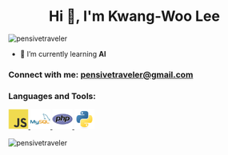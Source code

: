 <h1 align="center">Hi 👋, I'm Kwang-Woo Lee</h1>

<p align="left"> <img src="https://komarev.com/ghpvc/?username=pensivetraveler&label=Profile%20views&color=0e75b6&style=flat" alt="pensivetraveler" /> </p>

- 🌱 I’m currently learning **AI**

<h3 align="left">Connect with me: <a href="mailto:pensivetraveler@gmail.com">pensivetraveler@gmail.com</a> </h3>
<p align="left">
</p>

<h3 align="left">Languages and Tools:</h3>
<p align="left"> <a href="https://developer.mozilla.org/en-US/docs/Web/JavaScript" target="_blank" rel="noreferrer"> <img src="https://raw.githubusercontent.com/devicons/devicon/master/icons/javascript/javascript-original.svg" alt="javascript" width="40" height="40"/> </a> <a href="https://www.mysql.com/" target="_blank" rel="noreferrer"> <img src="https://raw.githubusercontent.com/devicons/devicon/master/icons/mysql/mysql-original-wordmark.svg" alt="mysql" width="40" height="40"/> </a> <a href="https://www.php.net" target="_blank" rel="noreferrer"> <img src="https://raw.githubusercontent.com/devicons/devicon/master/icons/php/php-original.svg" alt="php" width="40" height="40"/> </a> <a href="https://www.python.org" target="_blank" rel="noreferrer"> <img src="https://raw.githubusercontent.com/devicons/devicon/master/icons/python/python-original.svg" alt="python" width="40" height="40"/> </a></a> </p>

<p><img align="center" src="https://github-readme-stats.vercel.app/api/top-langs?username=pensivetraveler&show_icons=true&locale=en&layout=compact" alt="pensivetraveler" /></p>

